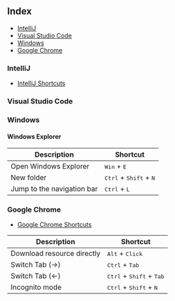 ## Index

* [IntelliJ](#IntelliJ)
* [Visual Studio Code](#Visual-Studio-Code)
* [Windows](#Windows)
* [Google Chrome](#Google-Chrome)

### IntelliJ
* [IntelliJ Shortcuts](https://resources.jetbrains.com/storage/products/intellij-idea/docs/IntelliJIDEA_ReferenceCard.pdf)

### Visual Studio Code

### Windows
#### Windows Explorer

|Description  | Shortcut                  |
|---          |---                        |
| Open Windows Explorer  | <kbd>Win</kbd> + <kbd>E</kbd>  |
| New folder  | <kbd>Ctrl</kbd> + <kbd>Shift</kbd> + <kbd>N</kbd>  |
| Jump to the navigation bar  | <kbd>Ctrl</kbd> + <kbd>L</kbd> |

### Google Chrome
* [Google Chrome Shortcuts](https://support.google.com/chrome/answer/157179)

|Description  | Shortcut                  |
|---          |---                        |
|Download resource directly | <kbd>Alt</kbd> + <kbd>Click</kbd>  |
|Switch Tab (->) | <kbd>Ctrl</kbd> + <kbd>Tab</kbd>  |
|Switch Tab (<-) | <kbd>Ctrl</kbd> + <kbd>Shift</kbd> + <kbd>Tab</kbd>  |
|Incognito mode | <kbd>Ctrl</kbd> + <kbd>Shift</kbd> + <kbd>N</kbd>  |
